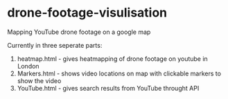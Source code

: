 # drone-footage-visulisation
Mapping YouTube drone footage on a google map

Currently in three seperate parts:
1. heatmap.html - gives heatmapping of drone footage on youtube in London
2. Markers.html - shows video locations on map with clickable markers to show the video
3. YouTube.html - gives search results from YouTube throught API

